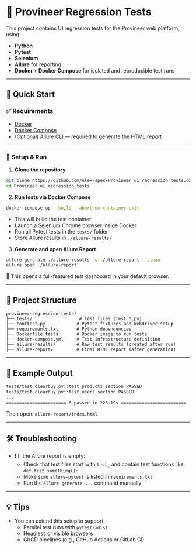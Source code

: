 # 🧪 Provineer Regression Tests

This project contains UI regression tests for the Provineer web platform, using:

- **Python**
- **Pytest**
- **Selenium**
- **Allure** for reporting
- **Docker + Docker Compose** for isolated and reproducible test runs

---

## 🚀 Quick Start

### ✅ Requirements

- [Docker](https://docs.docker.com/get-docker/)
- [Docker Compose](https://docs.docker.com/compose/install/)
- (Optional) [Allure CLI](https://docs.qameta.io/allure/#_installing_a_commandline) — required to generate the HTML report

---

### 🔧 Setup & Run

1. **Clone the repository**

```bash
git clone https://github.com/Alex-spec/Provineer_ui_regression_tests.git
cd Provineer_ui_regression_tests
```

2. **Run tests via Docker Compose**

```bash
docker-compose up --build --abort-on-container-exit
```

- This will build the test container
- Launch a Selenium Chrome browser inside Docker
- Run all Pytest tests in the `tests/` folder
- Store Allure results in `./allure-results/`

3. **Generate and open Allure Report**

```bash
allure generate ./allure-results -o ./allure-report --clean
allure open ./allure-report
```

📌 This opens a full-featured test dashboard in your default browser.

---

## 📁 Project Structure

```
provineer-regression-tests/
├── tests/                  # Test files (test_*.py)
├── conftest.py            # Pytest fixtures and WebDriver setup
├── requirements.txt       # Python dependencies
├── Dockerfile.tests       # Docker image to run tests
├── docker-compose.yml     # Test infrastructure definition
├── allure-results/        # Raw test results (created after run)
├── allure-report/         # Final HTML report (after generation)
```

---

## 🧪 Example Output

```bash
tests/test_clearbuy.py::test_products_section PASSED
tests/test_clearbuy.py::test_users_section PASSED
...
======================= 6 passed in 226.19s =========================
```

Then open: `allure-report/index.html`

---

## 🛠 Troubleshooting

- ❗ If the Allure report is empty:
  - Check that test files start with `test_` and contain test functions like `def test_something():`
  - Make sure `allure-pytest` is listed in `requirements.txt`
  - Run the `allure generate ...` command manually

---

## 💡 Tips

- You can extend this setup to support:
  - Parallel test runs with `pytest-xdist`
  - Headless or visible browsers
  - CI/CD pipelines (e.g., GitHub Actions or GitLab CI)




